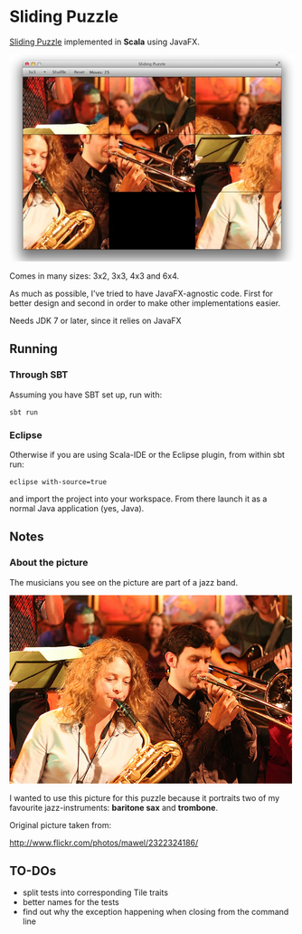 # Sliding Puzzle

[Sliding Puzzle](http://en.wikipedia.org/wiki/Sliding_puzzle) implemented in **Scala** using JavaFX.

![image](images/screenshot.jpg)

Comes in many sizes: 3x2, 3x3, 4x3 and 6x4.

As much as possible, I've tried to have JavaFX-agnostic code. First for better design and second in order to make other implementations easier.

Needs JDK 7 or later, since it relies on JavaFX

## Running

### Through SBT

Assuming you have SBT set up, run with:

```
sbt run
```

### Eclipse

Otherwise if you are using Scala-IDE or the Eclipse plugin, from within sbt run:

```
eclipse with-source=true
```

and import the project into your workspace. From there launch it as a normal Java application (yes, Java).

## Notes

### About the picture

The musicians you see on the picture are part of a jazz band.

![image](images/original_small.jpg)

I wanted to use this picture for this puzzle because it portraits two of my favourite jazz-instruments: **baritone sax** and **trombone**.

Original picture taken from: 

http://www.flickr.com/photos/mawel/2322324186/

## TO-DOs

* split tests into corresponding Tile traits
* better names for the tests
* find out why the exception happening when closing from the command line


  

